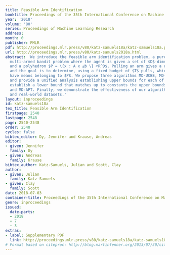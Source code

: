 ```yaml
---
title: Feasible Arm Identification
booktitle: Proceedings of the 35th International Conference on Machine Learning
year: '2018'
volume: '80'
series: Proceedings of Machine Learning Research
address: 
month: 0
publisher: PMLR
pdf: http://proceedings.mlr.press/v80/katz-samuels18a/katz-samuels18a.pdf
url: http://proceedings.mlr.press/v80/katz-samuels2018a.html
abstract: 'We introduce the feasible arm identification problem, a pure exploration
  multi-armed bandit problem where the agent is given a set of $D$-dimensional arms
  and a polyhedron $P = \{x : A x ≤b \} ⊂R^D$. Pulling an arm gives a random vector
  and the goal is to determine, using a fixed budget of $T$ pulls, which of the arms
  have means belonging to $P$. We propose three algorithms MD-UCBE, MD-SAR, and MD-APT
  and provide a unified analysis establishing upper bounds for each of them. We also
  establish a lower bound that matches up to constants the upper bounds of MD-UCBE
  and MD-APT. Finally, we demonstrate the effectiveness of our algorithms on synthetic
  and real-world datasets.'
layout: inproceedings
id: katz-samuels18a
tex_title: Feasible Arm Identification
firstpage: 2540
lastpage: 2548
page: 2540-2548
order: 2540
cycles: false
bibtex_editor: Dy, Jennifer and Krause, Andreas
editor:
- given: Jennifer
  family: Dy
- given: Andreas
  family: Krause
bibtex_author: Katz-Samuels, Julian and Scott, Clay
author:
- given: Julian
  family: Katz-Samuels
- given: Clay
  family: Scott
date: 2018-07-03
container-title: Proceedings of the 35th International Conference on Machine Learning
genre: inproceedings
issued:
  date-parts:
  - 2018
  - 7
  - 3
extras:
- label: Supplementary PDF
  link: http://proceedings.mlr.press/v80/katz-samuels18a/katz-samuels18a-supp.pdf
# Format based on citeproc: http://blog.martinfenner.org/2013/07/30/citeproc-yaml-for-bibliographies/
---
```

